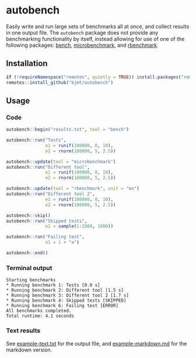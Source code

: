 # autobench

Easily write and run large sets of benchmarks all at once, and collect results
in one output file. The `autobench` package does not provide any benchmarking
functionality by itself, instead allowing for use of one of the following
packages: [bench](https://cran.r-project.org/web/packages/bench/index.html),
[microbenchmark](https://cran.r-project.org/web/packages/microbenchmark/index.html),
and [rbenchmark](https://cran.r-project.org/web/packages/rbenchmark/index.html).

## Installation

```r
if (!requireNamespace("remotes", quietly = TRUE)) install.packages("remotes")
remotes::install_github("bjmt/autobench")
```

## Usage

### Code

```r
autobench::begin("results.txt", tool = "bench")

autobench::run("Tests",
               e1 = runif(100000, 0, 10),
               e2 = rnorm(100000, 5, 2.5))

autobench::update(tool = "microbenchmark")
autobench::run("Different tool",
               e1 = runif(100000, 0, 10),
               e2 = rnorm(100000, 5, 2.5))

autobench::update(tool = "rbenchmark", unit = "ms")
autobench::run("Different tool 2",
               e1 = runif(100000, 0, 10),
               e2 = rnorm(100000, 5, 2.5))

autobench::skip()
autobench::run("Skipped tests",
               e1 = sample(1:1000, 1000))

autobench::run("Failing test",
               e1 = 1 + "a")

autobench::end()
```

### Terminal output

```
Starting benchmarks
* Running benchmark 1: Tests [0.9 s]
* Running benchmark 2: Different tool [1.5 s]
* Running benchmark 3: Different tool 2 [1.7 s]
* Running benchmark 4: Skipped tests [SKIPPED]
* Running benchmark 6: Failing test [ERROR]
All benchmarks completed.
Total runtime: 4.1 seconds
```

### Text results

See [example-text.txt](inst/extdata/example-text.txt) for the output file,
and [example-markdown.md](inst/extdata/example-markdown.md) for the markdown version.
